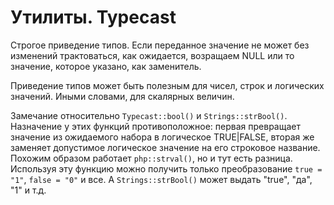 # Утилиты. Typecast

Строгое приведение типов. Если переданное значение не может без изменений трактоваться, как ожидается, возращаем NULL или то значение, которое указано, как заменитель.

Приведение типов может быть полезным для чисел, строк и логических значений. Иными словами, для скалярных величин.

Замечание относительно `Typecast::bool()` и `Strings::strBool()`. Назначение у этих функций противоположное: первая превращает значение из ожидаемого набора в логическое TRUE|FALSE, вторая же заменяет допустимое логическое значение на его строковое название. Похожим образом работает `php::strval()`, но и тут есть разница. Используя эту функцию можно получить только преобразование `true = "1"`, `false = "0"` и все. А `Strings::strBool()` может выдать "true", "да", "1" и т.д.
